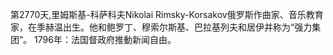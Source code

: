第2770天,里姆斯基-科萨科夫Nikolai Rimsky-Korsakov俄罗斯作曲家、音乐教育家，在季赫温出生。他和鲍罗丁、穆索尔斯基、巴拉基列夫和居伊并称为“强力集团”。
1796年：法国督政府推動新闻自由。